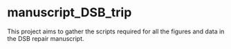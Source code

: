 # manuscript_DSB_trip

This project aims to gather the scripts required for all the figures and data in the DSB repair manuscript.